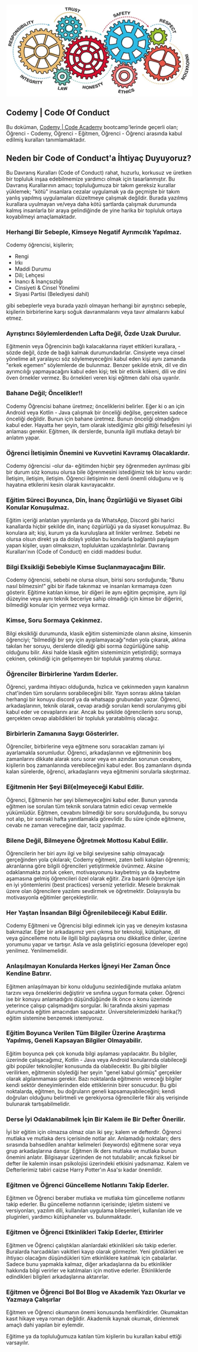 ![Background Image](https://github.com/CodemyLive/Code-Of-Conduct/blob/master/assets/code_of_conduct.webp)

## Codemy | Code Of Conduct
Bu doküman, [Codemy | Code Academy](https://github.com/CodemyLive/) bootcamp'lerinde geçerli olan; Öğrenci - Codemy, Öğrenci - Eğitmen, Öğrenci - Öğrenci arasında kabul edilmiş kuralları tanımlamaktadır.

## Neden bir Code of Conduct'a İhtiyaç Duyuyoruz?
Bu Davranış Kuralları (Code of Conduct) rahat, huzurlu, korkusuz ve üretken bir topluluk inşaa edebilmemize yardımcı olmak için tasarlanmıştır. Bu Davranış Kurallarının amacı; topluluğumuza bir takım gereksiz kurallar yüklemek; "kötü" insanlara cezalar uygulamak ya da geçmişte bir takım yanlış yapılmış uygulamaları düzeltmeye çalışmak değildir. Burada yazılmış kurallara uyulmayan ve/veya daha kötü şartlarda çalışmak durumunda kalmış insanlarla bir araya gelindiğinde de yine harika bir topluluk ortaya koyabilmeyi amaçlamaktadır.

### Herhangi Bir Sebeple, Kimseye Negatif Ayrımcılık Yapılmaz.
Codemy öğrencisi, kişilerin;
  * Rengi
  * Irkı
  * Maddi Durumu
  * Dili; Lehçesi
  * İnancı & İnançsızlığı
  * Cinsiyeti & Cinsel Yönelimi
  * Siyasi Partisi (Belediyesi dahil)
  
  gibi sebeplerle veya burada yazılı olmayan herhangi bir ayrıştırıcı sebeple, kişilerin birbirlerine karşı soğuk davranmalarını veya tavır almalarını kabul etmez.
  
### Ayrıştırıcı Söylemlerdenden Lafta Değil, Özde Uzak Durulur.
Eğitmenin veya Öğrencinin bağlı kalacaklarına riayet ettikleri kurallara, -sözde değil, özde de bağlı kalmak durumundadırlar. Cinsiyete veya cinsel yönelime ait yaralayıcı söz söylemeyeceğini kabul eden kişi aynı zamanda "erkek egemen" söylemlerde de bulunmaz. Benzer şekilde etnik, dil ve din ayrımcılığı yapmayacağını kabul eden kişi; tek bir etknik kökeni, dili ve dini öven örnekler vermez. Bu örnekleri veren kişi eğitmen dahi olsa uyarılır.

### Bahane Değil; Öncelikler!!
Codemy Öğrencisi bahane üretmez; önceliklerini belirler. Eğer ki o an için Android veya Kotlin - Java çalışmak bir önceliği değilse, gerçekten sadece önceliği değildir. Bunun için bahane üretmez. Bunun önceliği olmadığını kabul eder. Hayatta her şeyin, tam olarak istediğimiz gibi gittiği felsefesini iyi anlaması gerekir. Eğitmen, ilk derslerde, bununla ilgili mutlaka detaylı bir anlatım yapar.

### Öğrenci İletişimin Önemini ve Kuvvetini Kavramış Olacaklardır.
Codemy öğrencisi -olur da- eğitimden hiçbir şey öğrenmeden ayrılması gibi bir durum söz konusu olursa bile öğrenmesini istediğimiz tek bir konu vardır: İletişim, iletişim, iletişim. Öğrenci iletişimin ne denli önemli olduğunu ve iş hayatına etkilerini kesin olarak kavrayacaktır.

### Eğitim Süreci Boyunca, Din, İnanç Özgürlüğü ve Siyaset Gibi Konular Konuşulmaz.
Eğitim içeriği anlatılan yayınlarda ya da WhatsApp, Discord gibi harici kanallarda hiçbir şekilde din, inanç özgürlüğü ya da siyaset konuşulmaz. Bu konulara ait; kişi, kurum ya da kuruluşlara ait linkler verilmez. Sebebi ne olursa olsun direkt ya da dolaylı yoldan bu konularla bağlantılı paylaşım yapan kişiler, uyarı olmaksızın, topluluktan uzaklaştırılırlar. 
Davranış Kuralları'nın (Code of Conduct) en ciddi maddesi budur.

### Bilgi Eksikliği Sebebiyle Kimse Suçlanmayacağını Bilir.
Codemy öğrencisi, sebebi ne olursa olsun, birisi soru sorduğunda; "Bunu nasıl bilmezsin!" gibi bir ifade takınmaz ve insanları kırmamaya özen gösterir. Eğitime katılan kimse, bir diğeri ile aynı eğitim geçmişine, aynı ilgi düzeyine veya aynı teknik beceriye sahip olmadığı için kimse bir diğerini, bilmediği konular için yermez veya kırmaz.

### Kimse, Soru Sormaya Çekinmez.
Bilgi eksikliği durumunda, klasik eğitim sistemimizde olanın aksine, kimsenin öğrenciyi; "bilmediği bir şey için ayıplamayacağı"ndan yola çıkarak, aklına takılan her soruyu, derslerde dilediği gibi sorma özgürlüğüne sahip olduğunu bilir. Aksi halde klasik eğitim sistemimizin yetiştirdiği; sormaya çekinen, çekindiği için gelişemeyen bir topluluk yaratmış oluruz.

### Öğrenciler Birbirlerine Yardım Ederler.
Öğrenci, yardıma ihtiyacı olduğunda, hızlıca ve çekinmeden yayın kanalının chat'inden tüm sorularını sorabileceğini bilir. Yayın sonrası aklına takılan herhangi bir konuyu discord ya da whatsapp grubundan yazar. Öğrenci, arkadaşlarının, teknik olarak, cevap aradığı soruları kendi sorularıymış gibi kabul eder ve cevaplarını arar. Ancak bu şekilde öğrencilerin soru sorup, gerçekten cevap alabildikleri bir topluluk yaratabilmiş olacağız.

### Birbirlerin Zamanına Saygı Gösterirler.
Öğrenciler, birbirlerine veya eğitmene soru soracakları zamanı iyi ayarlamakla sorumludur. Öğrenci, arkadaşlarının ve eğitmeninin boş zamanlarını dikkate alarak soru sorar veya en azından sorunun cevabını, kişilerin boş zamanlarında verebileceğini kabul eder. Boş zamanların dışında kalan sürelerde, öğrenci, arkadaşlarını veya eğitmenini sorularla sıkıştırmaz.

### Eğitmenin Her Şeyi Bil(e)meyeceği Kabul Edilir.
Öğrenci, Eğitmenin her şeyi bilemeyeceğini kabul eder. Bunun yanında eğitmen ise sorulan tüm teknik sorulara tatmin edici cevap vermekle yükümlüdür. Eğitmen, cevabını bilmediği bir soru sorulduğunda, bu soruyu not alıp, bir sonraki hafta yanıtlamakla görevlidir. Bu süre içinde eğitmene, cevabı ne zaman vereceğine dair, taciz yapılmaz.

### Bilene Değil, Bilmeyene Öğretmek Mottosu Kabul Edilir.
Öğrencilerin her biri aynı ilgi ve bilgi seviyesine sahip olmayacağı gerçeğinden yola çıkılarak; Codemy eğitmeni, zaten belli kalıpları öğrenmiş; akranlarına göre bilgili öğrencileri yetiştirmekle övünmez. Aksine odaklanmakta zorluk çeken, motivasyonunu kaybetmiş ya da kaybetme aşamasına gelmiş öğrencileri özel olarak eğitir. Zira başarılı öğrenciye işin en iyi yöntemlerini (best practices) verseniz yeterlidir. Mesele bırakmak üzere olan öğrencilere yazılımı sevdirmek ve öğretmektir. Dolayısıyla bu motivasyonla eğitimler gerçekleştirilir.

### Her Yaştan İnsandan Bilgi Öğrenilebileceği Kabul Edilir.
Codemy Eğitmeni ve Öğrencisi bilgi edinmek için yaş ve deneyim kıstasına bakmazlar. Eğer bir arkadaşımız yeni çıkmış bir teknoloji, kütüphane, dil veya güncelleme notu ile ilgili bilgi paylaşırsa onu dikkatlice dinler, üzerine yorumunu yapar ve tartışır. Asla ve asla geliştirici egosuna (developer ego) yenilmez. Yenilmemelidir.

### Anlaşılmayan Konularda Herkes İğneyi Her Zaman Önce Kendine Batırır.
Eğitmen anlaşılmayan bir konu olduğunu sezinlediğinde mutlaka anlatım tarzını veya örneklerini değiştirir ve sınıfına uygun formata çeker. Öğrenci ise bir konuyu anlamadığını düşündüğünde ilk önce o konu üzerinde yeterince çalışıp çalışmadığını sorgular. İki tarafında aksini yapması durumunda eğitim amacından sapacaktır. Üniversitelerimizdeki harika(?) eğitim sistemine benzemek istemiyoruz.

### Eğitim Boyunca Verilen Tüm Bilgiler Üzerine Araştırma Yapılmış, Geneli Kapsayan Bilgiler Olmayabilir.
Eğitim boyunca pek çok konuda bilgi aşılaması yapılacaktır. Bu bilgiler, üzerinde çalışacağımız, Kotlin - Java veya Android konularında olabileceği gibi popüler teknolojiler konusunda da olabilecektir. Bu gibi bilgiler verilirken, eğitmenin söylediği her şeyin "genel kabul görmüş" gerçekler olarak algılanmaması gerekir. Bazı noktalarda eğitmenin vereceği bilgiler kendi sektör deneyimlerinden elde ettiklerinin birer sonucudur. Bu gibi noktalarda, eğitmen, bu doğruların geneli kapsamayabileceğini; kendi doğruları olduğunu belirtmeli ve gerekiyorsa öğrencilerle fikir alış verişinde bulunarak tartışabilmelidir.

### Derse İyi Odaklanabilmek İçin Bir Kalem ile Bir Defter Önerilir.
İyi bir eğitim için olmazsa olmaz olan iki şey; kalem ve defterdir. Öğrenci mutlaka ve mutlaka ders içerisinde notlar alır. Anlamadığı noktaları; ders sırasında bahsedilen anahtar kelimeleri (keywords) eğitmene sorar veya grup arkadaşlarına danışır. Eğitmen ilk ders mutlaka ve mutlaka bunun önemini anlatır. Bilgisayar üzerinden de not tutulabilir; ancak fiziksel bir defter ile kalemin insan psikolojisi üzerindeki etkisini yadsınamaz. Kalem ve Defterlerimiz tabiri caizse Harry Potter'ın Asa'sı kadar önemlidir.

### Eğitmen ve Öğrenci Güncelleme Notlarını Takip Ederler.
Eğitmen ve Öğrenci beraber mutlaka ve mutlaka tüm güncelleme notlarını takip ederler. Bu güncelleme notlarının içerisinde; işletim sistemi ve versiyonları, yazılım dili, kullanılan uygulama bileşenleri, kullanılan ide ve pluginleri, yardımcı kütüphaneler vs. bulunmaktadır.

### Eğitmen ve Öğrenci Etkinlikleri Takip Ederler, Ettirirler
Eğitmen ve Öğrenci çalıştıkları alanlardaki etkinlikleri sıkı takip ederler. Buralarda harcadıkları vakitleri kayıp olarak görmezler. Yeni gördükleri ve ihtiyacı olacağını düşündükleri tüm etkinliklere katılmak için çabalarlar. Sadece bunu yapmakla kalmaz, diğer arkadaşlarına da bu etkinlikler hakkında bilgi verirler ve katılmaları için motive ederler. Etkinliklerde edindikleri bilgileri arkadaşlarına aktarırlar.

### Eğitmen ve Öğrenci Bol Bol Blog ve Akademik Yazı Okurlar ve Yazmaya Çalışırlar
Eğitmen ve Öğrenci okumanın önemi konusunda hemfikirdirler. Okumaktan kasıt hikaye veya roman değildir. Akademik kaynak okumak, dinlenmek amaçlı dahi yapılan bir eylemdir.

Eğitime ya da topluluğumuza katılan tüm kişilerin bu kuralları kabul ettiği varsayılır.

